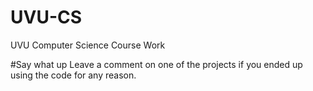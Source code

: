 # UVU-CS
UVU Computer Science Course Work

#Say what up
Leave a comment on one of the projects if you ended up using the code for any reason.
